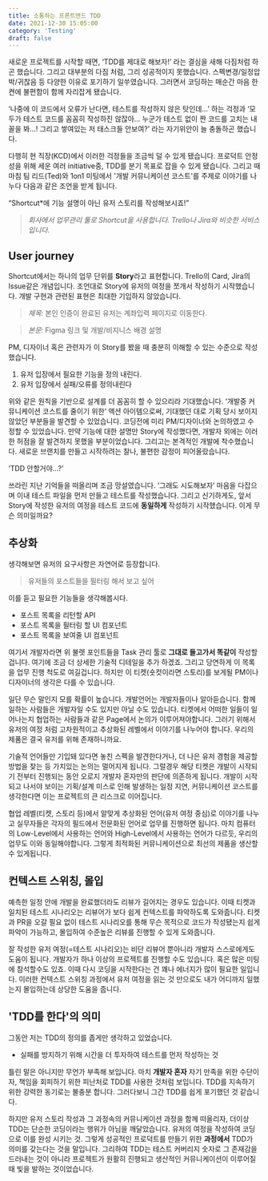 ```yaml
---
title: 소통하는 프론트엔드 TDD
date: 2021-12-30 15:05:00
category: 'Testing'
draft: false
---
```


새로운 프로젝트를 시작할 때면, ‘TDD를 제대로 해보자!’ 라는 결심을 새해 다짐처럼 하곤 했습니다. 그리고 대부분의 다짐 처럼, 그리 성공적이지 못했습니다. 스펙변경/일정압박/귀찮음 등 다양한 이유로 포기하기 일쑤였습니다. 그러면서 코딩하는 매순간 마음 한켠에 불편함이 함께 자리잡게 됐습니다.

‘나중에 이 코드에서 오류가 난다면, 테스트를 작성하지 않은 탓인데…’ 하는 걱정과
‘모두가 테스트 코드를 꼼꼼히 작성하진 않잖아... 누군가 테스트 없이 짠 코드를 고치는 내 꼴을 봐…! 그리고 쌓여있는 저 태스크들 안보여?’ 라는 자기위안이 늘 충돌하곤 했습니다.

다행히 현 직장(KCD)에서 이러한 걱정들을 조금씩 덜 수 있게 됐습니다. 프로덕트 안정성을 위해 세운 여러 initiative중, TDD를 분기 목표로 잡을 수 있게 됐습니다. 그리고 때마침 팀 리드(Ted)와 1on1 미팅에서 '개발 커뮤니케이션 코스트'를 주제로 이야기를 나누다 다음과 같은 조언을 받게 됩니다.

“Shortcut\*에 기능 설명이 아닌 유저 스토리를 작성해보시죠!”

> _회사에서 업무관리 툴로 Shortcut을 사용합니다. Trello나 Jira와 비슷한 서비스입니다._

## User journey

Shortcut에서는 하나의 업무 단위를 **Story**라고 표현합니다. Trello의 Card, Jira의 Issue같은 개념입니다. 조언대로 Story에 유저의 여정을 쪼개서 작성하기 시작했습니다. 개발 구현과 관련된 표현은 최대한 기입하지 않았습니다.

> _제목:_ 본인 인증이 완료된 유저는 계좌입력 페이지로 이동한다.

> _본문:_ Figma 링크 및 개발/비지니스 배경 설명

PM, 디자이너 혹은 관련자가 이 Story를 봤을 때 충분히 이해할 수 있는 수준으로 작성했습니다.

1. 유저 입장에서 필요한 기능을 정의 내린다.
2. 유저 입장에서 실패/오류를 정의내린다

위와 같은 원칙을 기반으로 설계를 더 꼼꼼히 할 수 있으리라 기대했습니다. ‘개발중 커뮤니케이션 코스트를 줄이기 위한’ 액션 아이템으로써, 기대했던 대로 기획 당시 보이지 않았던 부분들을 발견할 수 있었습니다. 코딩전에 미리 PM/디자이너와 논의하였고 수정할 수 있었습니다. 만약 기능에 대한 설명만 Story에 작성했다면, 개발자 외에는 이러한 허점을 잘 발견하지 못했을 부분이었습니다. 그리고는 본격적인 개발에 착수했습니다. 새로운 브랜치를 만들고 시작하려는 찰나, 불편한 감정이 피어올랐습니다.

‘TDD 안할거야…?’

쓰라린 지난 기억들을 떠올리며 조금 망설였습니다. ‘그래도 시도해보자’ 마음을 다잡으며 이내 테스트 파일을 먼저 만들고 테스트를 작성했습니다. 그리고 신기하게도, 앞서 Story에 작성한 유저의 여정을 테스트 코드에 **동일하게** 작성하기 시작했습니다. 이게 무슨 의미일까요?

## 추상화

생각해보면 유저의 요구사항은 자연어로 등장합니다.

> 유저들의 포스트들을 필터링 해서 보고 싶어

이를 듣고 필요한 기능들을 생각해봅시다.

- 포스트 목록을 리턴할 API
- 포스트 목록을 필터링 할 UI 컴포넌트
- 포스트 목록을 보여줄 UI 컴포넌트

여기서 개발자라면 위 불렛 포인트들을 Task 관리 툴로 **그대로 들고가서 똑같이** 작성할겁니다. 여기에 조금 더 상세한 기술적 디테일을 추가 하겠죠. 그리고 당연하게 이 목록을 업무 진행 척도로 여길겁니다. 하지만 이 티켓(숏컷이라면 스토리)를 보게될 PM이나 디자이너의 생각은 다를 수 있습니다.

일단 무슨 말인지 모를 확률이 높습니다. 개발언어는 개발자들이나 알아듣습니다. 함께 일하는 사람들은 개발자일 수도 있지만 아닐 수도 있습니다. 티켓에서 어떠한 일들이 일어나는지 협업하는 사람들과 같은 Page에서 논의가 이루어져야합니다. 그러기 위해서 유저의 여정 처럼 고차원적이고 추상화된 레벨에서 이야기를 나누어야 합니다. 우리의 제품은 결국 유저를 위해 존재하니까요.

기술적 언어들만 기입돼 있다면 놓친 스펙을 발견한다거나, 더 나은 유저 경험을 제공할 방법을 찾는 등 가치있는 논의는 멀어지게 됩니다. 그럴경우 해당 티켓은 개발이 시작되기 전부터 진행되는 동안 오로지 개발자 혼자만의 판단에 의존하게 됩니다. 개발이 시작되고 나서야 보이는 기획/설계 미스로 인해 발생하는 일정 지연, 커뮤니케이션 코스트를 생각한다면 이는 프로젝트의 큰 리스크로 이어집니다.

협업 레벨(티켓, 스토리 등)에서 알맞게 추상화된 언어(유저 여정 중심)로 이야기를 나누고 실무자들은 각자의 필드에서 전문화된 언어로 업무를 진행하면 됩니다. 마치 컴퓨터의 Low-Level에서 사용하는 언어와 High-Level에서 사용하는 언어가 다르듯, 우리의 업무도 이와 동일해야합니다. 그렇게 최적화된 커뮤니케이션으로 최선의 제품을 생산할 수 있게됩니다.

## 컨텍스트 스위칭, 몰입

예측한 일정 안에 개발을 완료했더라도 리뷰가 길어지는 경우도 있습니다. 이때 티켓과 일치된 테스트 시나리오는 리뷰어가 보다 쉽게 컨텍스트를 파악하도록 도와줍니다. 티켓과 PR을 오갈 필요 없이 테스트 시나리오를 통해 무슨 목적으로 코드가 작성됐는지 쉽게 파악이 가능하고, 몰입하여 수준높은 리뷰를 진행할 수 있게 도와줍니다.

잘 작성한 유저 여정(=테스트 시나리오)는 비단 리뷰어 뿐아니라 개발자 스스로에게도 도움이 됩니다. 개발자가 하나 이상의 프로젝트를 진행할 수도 있습니다. 혹은 많은 미팅에 참석할수도 있죠. 이때 다시 코딩을 시작한다는 건 꽤나 에너지가 많이 필요한 일입니다. 이러한 컨텍스트 스위칭 과정에서 유저 여정을 읽는 것 만으로도 내가 어디까지 일했는지 몰입하는데 상당한 도움을 줍니다.

## 'TDD를 한다'의 의미

그동안 저는 TDD의 정의를 좁게만 생각하고 있었습니다.

- 실패를 방지하기 위해 시간을 더 투자하여 테스트를 먼저 작성하는 것

틀린 말은 아니지만 무언가 부족해 보입니다. 마치 **개발자 혼자** 자기 만족을 위한 수단이자, 책임을 회피하기 위한 피난처로 TDD를 사용한 것처럼 보입니다. TDD를 지속하기 위한 강력한 동기로는 불충분 합니다. 그러다보니 그간 TDD를 쉽게 포기했던 것 같습니다.

하지만 유저 스토리 작성과 그 과정속의 커뮤니케이션 과정을 함께 떠올리자, 더이상 TDD는 단순한 코딩이라는 행위가 아님을 깨달았습니다. 유저의 여정을 작성하여 코딩으로 이를 완성 시키는 것. 그렇게 성공적인 프로덕트를 만들기 위한 **과정에서** TDD가 의미를 갖는다는 것을 말입니다. 그리하여 TDD는 테스트 커버리지 숫자로 그 존재감을 드러내는 것이 아니라 프로젝트가 원활히 진행되고 생산적인 커뮤니케이션이 이루어질 때 빛을 발하는 것이었습니다.

